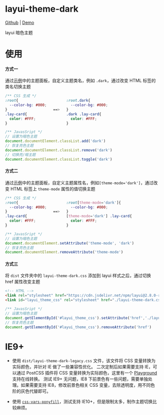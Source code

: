 # layui-theme-dark

[Github](https://github.com/Sight-wcg/layui-theme-dark/) | [Demo](https://sight-wcg.github.io/layui-theme-dark/)


layui 暗色主题

# 使用

 #### 方式一
 
 通过[示例](https://sight-wcg.github.io/layui-theme-dark/)中的主题面板，自定义主题类名，例如 `.dark`，通过改变 HTML 标签的类名切换主题
 
 ```css
 /** CSS 生成 */
 :root{                      :root.dark{
   --color-bg: #000;           --color-bg: #000;
 }                     ==>   }
 .lay-card{                  .dark .lay-card{
   color: #FFF;                color: #FFF;
 }                           }
 ```
 ```js
/** JavasSript */
// 设置为暗色主题
document.documentElement.classList.add('dark')
// 恢复亮色主题
document.documentElement.classList.remove('dark')
// 切换亮/暗主题
document.documentElement.classList.toggle('dark')
```
#### 方式二

通过[示例](https://sight-wcg.github.io/layui-theme-dark/)中的主题面板，自定义主题属性名，例如`[theme-mode='dark']`，通过改变 HTML 标签上 `theme-mode` 属性的值切换主题

```css
/** CSS 生成 */
:root{                      :root[theme-mode='dark']{
  --color-bg: #000;           --color-bg: #000;
}                     ==>   }
.lay-card{                  [theme-mode='dark'] .lay-card{
  color: #FFF;                color: #FFF;
}                           }
```
```js
/** JavasSript */
// 设置为暗色主题
document.documentElement.setAttribute('theme-mode', 'dark')
// 恢复亮色主题
document.documentElement.removeAttribute('theme-mode')
```

 #### 方式三
 
 将 `dist` 文件夹中的 `layui-theme-dark.css` 添加到 layui 样式之后，通过切换 href 属性改变主题
 
 ```html
 <!-- HTML -->
 <link rel="stylesheet" href="https://cdn.jsdelivr.net/npm/layui@2.8.0-rc.13/dist/css/layui.min.css">
 <link id="layui_theme_css" rel="stylesheet" href="./layui-theme-dark.css">
 ```
 ```js
 /** JavasSript */
 // 设置为暗色主题
 document.getElementById('#layui_theme_css').setAttribute('href','./layui-theme-dark.css')
 // 恢复亮色主题
 document.getElementById('#layui_theme_css').removeAttribute('href')
 ```

# IE9+ 

- 使用 `dist/layui-theme-dark-legacy.css` 文件，该文件将 CSS 变量转换为实际颜色，并针对 IE 做了一些兼容性优化。 二次定制后如果需要支持 IE，可以通过 PostCSS 插件将 CSS 变量转换为实际颜色，这里有一个 [Playground](https://madlittlemods.github.io/postcss-css-variables/playground/) 支持在线转换。
测试 IE9+ 无问题，IE8 下前景色有一些问题，需要单独处理。如果需要支持 IE8，修改前景色相关 CSS 变量，去除透明度，用不同色阶的灰色代替即可。

- 使用 [`css-vars-ponyfill`](https://github.com/jhildenbiddle/css-vars-ponyfill)，测试支持 IE10+，但是限制太多，制作主题切换比较麻烦。
